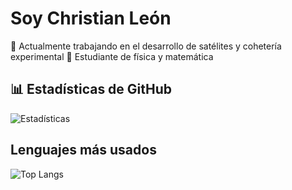 # Soy Christian León

🔭 Actualmente trabajando en el desarrollo de satélites y cohetería experimental
🌱 Estudiante de física y matemática


## 📊 Estadísticas de GitHub
![Estadísticas](https://github-readme-stats.vercel.app/api?username=ChristianLeon1&show_icons=true&theme=radical)

## Lenguajes más usados
![Top Langs](https://github-readme-stats.vercel.app/api/top-langs/?username=ChristianLeon1&layout=compact&theme=dark)
